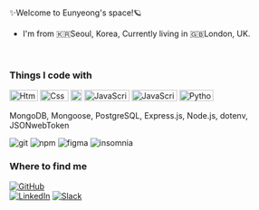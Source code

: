
✨Welcome to Eunyeong's space!🪐
  <br>
  - I'm from 🇰🇷Seoul, Korea, Currently living in 🇬🇧London, UK.
  
<br>
<body>
  
  <div align=left>
    <h3> Things I code with</h3>
      <img alt="Html" src ="https://img.shields.io/badge/HTML5-E34F26.svg?&style=for-the-badge&logo=HTML5&logoColor=white"/ width="50" height="20" >
      <img alt="Css" src ="https://img.shields.io/badge/CSS3-1572B6.svg?&style=for-the-badge&logo=CSS3&logoColor=white"/ width="50" height="20">
      <img alt="Css" src ="https://img.shields.io/badge/sass-%23CC6699.svg?&style=for-the-badge&logo=sass&logoColor=white" height="20">
      <img alt="JavaScript" src ="https://img.shields.io/badge/JavaScriipt-F7DF1E.svg?&style=for-the-badge&logo=JavaScript&logoColor=black"/ width="80" height="20">
      <img alt="JavaScript" src ="https://img.shields.io/badge/react-%2361DAFB.svg?&style=for-the-badge&logo=react&logoColor=white"/ width="80" height="20">
     <img alt="Python" src ="https://img.shields.io/badge/Python-3776AB.svg?&style=for-the-badge&logo=Python&logoColor=white"/width="60" height="20">

MongoDB, Mongoose, PostgreSQL, Express.js, Node.js, dotenv, JSONwebToken

![git](https://img.shields.io/badge/git-%23F05032.svg?&style=for-the-badge&logo=git&logoColor=white)
![npm](https://img.shields.io/badge/npm-%23CB3837.svg?&style=for-the-badge&logo=npm&logoColor=white)
![figma](https://img.shields.io/badge/figma-%23F24E1E.svg?&style=for-the-badge&logo=figma&logoColor=white)
![insomnia](https://img.shields.io/badge/insomnia-%234000BF.svg?&style=for-the-badge&logo=insomnia&logoColor=white)
<br>
    <h3> Where to find me </h3>
      <a href = "https://github.com/spacejey"><img alt="GitHub" src ="https://img.shields.io/badge/GitHub-181717.svg?&style=for-the-badge&logo=GitHub&logoColor=white"/></a>  
      <a href = "https://www.linkedin.com/in/eunyeong-jeong-459081175/"> <img alt="LinkedIn" src ="https://img.shields.io/badge/LinkedIn-0A66C2.svg?&style=for-the-badge&logo=LinkedIn&logoColor=white"/></a>
      <a href = "EunyeongJeong.slack.com"> <img alt="Slack" src ="https://img.shields.io/badge/Slack-4A154B.svg?&style=for-the-badge&logo=Slack&logoColor=white"/></a>
  </div>
  
</body>


